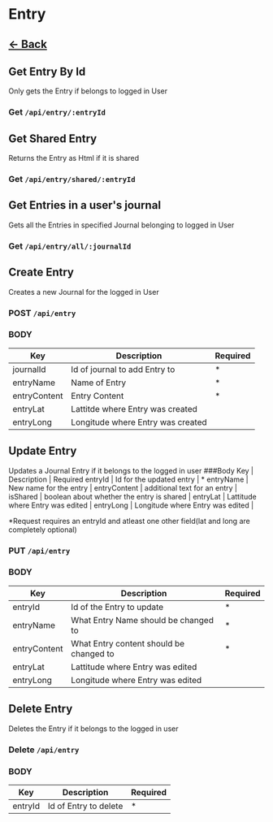 # Entry

## [<- Back](../api.md)

## Get Entry By Id

Only gets the Entry if belongs to logged in User

### Get `/api/entry/:entryId`

## Get Shared Entry

Returns the Entry as Html if it is shared

### Get `/api/entry/shared/:entryId`

## Get Entries in a user's journal

Gets all the Entries in specified Journal belonging to logged in User

### Get `/api/entry/all/:journalId`

## Create Entry

Creates a new Journal for the logged in User

### POST `/api/entry`

### BODY

Key | Description | Required
--- | --- | ---
journalId | Id of journal to add Entry to | *
entryName | Name of Entry | *
entryContent | Entry Content | *
entryLat | Lattitde where Entry was created |
entryLong | Longitude where Entry was created |

## Update Entry

Updates a Journal Entry if it belongs to the logged in user
###Body
Key | Description | Required
entryId | Id for the updated entry | *
entryName | New name for the entry | 
entryContent | additional text for an entry | 
isShared | boolean about whether the entry is shared | 
entryLat | Lattitude where Entry was edited |
entryLong | Longitude where Entry was edited |

*Request requires an entryId and atleast one other field(lat and long are completely optional)

### PUT `/api/entry`

### BODY

Key | Description | Required
--- | --- | ---
entryId | Id of the Entry to update | *
entryName | What Entry Name should be changed to | *
entryContent | What Entry content should be changed to | *
entryLat | Lattitude where Entry was edited |
entryLong | Longitude where Entry was edited |

## Delete Entry

Deletes the Entry if it belongs to the logged in user

### Delete `/api/entry`

### BODY

Key | Description | Required
--- | --- | ---
entryId | Id of Entry to delete | *